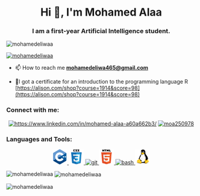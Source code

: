 <h1 align="center">Hi 👋, I'm Mohamed Alaa</h1>
<h3 align="center">I am a first-year Artificial Intelligence student.</h3>

<p align="left"> <img src="https://komarev.com/ghpvc/?username=mohamedeliwaa&label=Profile%20views&color=0e75b6&style=flat" alt="mohamedeliwaa" /> </p>

<p align="left"> <a href="https://github.com/ryo-ma/github-profile-trophy"><img src="https://github-profile-trophy.vercel.app/?username=mohamedeliwaa" alt="mohamedeliwaa" /></a> </p>

- 📫 How to reach me **mohamedeliwa465@gmail.com**

- 📄I got a certificate for an introduction to the programming language R [https://alison.com/shop?course=1914&score=98](https://alison.com/shop?course=1914&score=98)

<h3 align="left">Connect with me:</h3>
<p align="center">
<a href="https://linkedin.com/in/https://www.linkedin.com/in/mohamed-alaa-a60a662b3/" target="blank"><img align="center" src="https://raw.githubusercontent.com/rahuldkjain/github-profile-readme-generator/master/src/images/icons/Social/linked-in-alt.svg" alt="https://www.linkedin.com/in/mohamed-alaa-a60a662b3/" height="30" width="40" /></a>
<a href="https://codeforces.com/profile/moa250978" target="blank"><img align="center" src="https://raw.githubusercontent.com/rahuldkjain/github-profile-readme-generator/master/src/images/icons/Social/codeforces.svg" alt="moa250978" height="30" width="40" /></a>
</p>

<h3 align="left">Languages and Tools:</h3>
<p align="center">  <a href="https://www.w3schools.com/cpp/" target="_blank" rel="noreferrer"> <img src="https://raw.githubusercontent.com/devicons/devicon/master/icons/cplusplus/cplusplus-original.svg" alt="cplusplus" width="40" height="40"/> </a> <a href="https://www.w3schools.com/css/" target="_blank" rel="noreferrer"> <img src="https://raw.githubusercontent.com/devicons/devicon/master/icons/css3/css3-original-wordmark.svg" alt="css3" width="40" height="40"/> </a> <a href="https://git-scm.com/" target="_blank" rel="noreferrer"> <img src="https://www.vectorlogo.zone/logos/git-scm/git-scm-icon.svg" alt="git" width="40" height="40"/> </a> <a href="https://www.w3.org/html/" target="_blank" rel="noreferrer"> <img src="https://raw.githubusercontent.com/devicons/devicon/master/icons/html5/html5-original-wordmark.svg" alt="html5" width="40" height="40"/> </a>  <a href="https://www.gnu.org/software/bash/" target="_blank" rel="noreferrer"> <img src="https://www.vectorlogo.zone/logos/gnu_bash/gnu_bash-icon.svg" alt="bash" width="40" height="40"/> </a> <a href="https://www.linux.org/" target="_blank" rel="noreferrer"> <img src="https://raw.githubusercontent.com/devicons/devicon/master/icons/linux/linux-original.svg" alt="linux" width="40" height="40"/> </a></p>

<p><img align="left" src="https://github-readme-stats.vercel.app/api/top-langs?username=mohamedeliwaa&show_icons=true&locale=en&layout=compact" alt="mohamedeliwaa" /></p>

<p>&nbsp;<img align="center" src="https://github-readme-stats.vercel.app/api?username=mohamedeliwaa&show_icons=true&locale=en" alt="mohamedeliwaa" /></p>

<p><img align="center" src="https://github-readme-streak-stats.herokuapp.com/?user=mohamedeliwaa&" alt="mohamedeliwaa" /></p>

